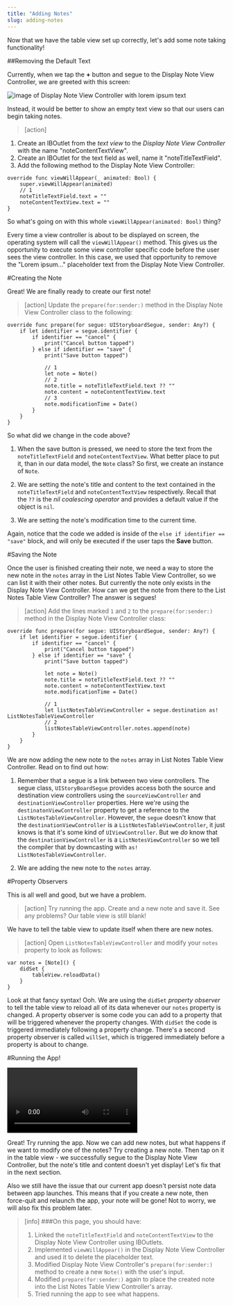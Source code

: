 ```yaml
---
title: "Adding Notes"
slug: adding-notes
---
```


Now that we have the table view set up correctly, let's add some note taking functionality!

##Removing the Default Text

Currently, when we tap the **+** button and segue to the Display Note View Controller, we are greeted with this screen:

![image of Display Note View Controller with lorem ipsum text](./images/lorem.png)

Instead, it would be better to show an empty text view so that our users can begin taking notes.

> [action]
1. Create an IBOutlet from the *text view* to the *Display Note View Controller* with the name "noteContentTextView".
2. Create an IBOutlet for the text field as well, name it "noteTitleTextField".
3. Add the following method to the Display Note View Controller:
>
	override func viewWillAppear(_ animated: Bool) {
        super.viewWillAppear(animated)
        // 1
        noteTitleTextField.text = ""
        noteContentTextView.text = ""
    }


So what's going on with this whole `viewWillAppear(animated: Bool)` thing?

Every time a view controller is about to be displayed on screen, the operating system will call the `viewWillAppear()` method. This gives us the opportunity to execute some view controller specific code before the user sees the view controller. In this case, we used that opportunity to remove the "Lorem ipsum..." placeholder text from the Display Note View Controller.

#Creating the Note

Great! We are finally ready to create our first note!

> [action]
Update the `prepare(for:sender:)` method in the Display Note View Controller class to the following:
>
	override func prepare(for segue: UIStoryboardSegue, sender: Any?) {
        if let identifier = segue.identifier {
            if identifier == "cancel" {
                print("Cancel button tapped")
            } else if identifier == "save" {
                print("Save button tapped")
>                
                // 1
                let note = Note()
                // 2
                note.title = noteTitleTextField.text ?? ""
                note.content = noteContentTextView.text
                // 3
                note.modificationTime = Date()
            }
        }
    }

So what did we change in the code above?

1. When the save button is pressed, we need to store the text from the `noteTitleTextField` and `noteContentTextView`. What better place to put it, than in our data model, the `Note` class? So first, we create an instance of `Note`.

2. We are setting the note's title and content to the text contained in the `noteTitleTextField` and `noteContentTextView` respectively. Recall that the `??` is the *nil coalescing operator* and provides a default value if the object is `nil`.

3. We are setting the note's modification time to the current time.

Again, notice that the code we added is inside of the `else if identifier == "save"` block, and will only be executed if the user taps the **Save** button.

#Saving the Note

Once the user is finished creating their note, we need a way to store the new note in the `notes` array in the List Notes Table View Controller, so we can list it with their other notes. But currently the note only exists in the Display Note View Controller. How can we get the note from there to the List Notes Table View Controller? The answer is segues!

> [action]
Add the lines marked `1` and `2` to the `prepare(for:sender:)` method in the Display Note View Controller class:
>
	override func prepare(for segue: UIStoryboardSegue, sender: Any?) {
        if let identifier = segue.identifier {
            if identifier == "cancel" {
                print("Cancel button tapped")
            } else if identifier == "save" {
                print("Save button tapped")
>                
                let note = Note()
                note.title = noteTitleTextField.text ?? ""
                note.content = noteContentTextView.text
                note.modificationTime = Date()
>                
                // 1
                let listNotesTableViewController = segue.destination as! ListNotesTableViewController
                // 2
                listNotesTableViewController.notes.append(note)
            }
        }
    }

We are now adding the new note to the `notes` array in List Notes Table View Controller. Read on to find out how:

1. Remember that a segue is a link between two view controllers. The segue class, `UIStoryBoardSegue` provides access both the source and destination view controllers using the `sourceViewController` and `destinationViewController` properties. Here we're using the `destinatonViewController` property to get a reference to the `ListNotesTableViewController`. However, the `segue` doesn't know that the `destinationViewController` is a `ListNotesTableViewController`, it just knows is that it's some kind of `UIViewController`. But we *do* know that the `destinationViewController` is a `ListNotesViewController` so we tell the compiler that by downcasting with `as! ListNotesTableViewController`.

2. We are adding the new note to the `notes` array.

#Property Observers

This is all well and good, but we have a problem.

> [action]
> Try running the app. Create and a new note and save it. See any problems? Our table view is still blank!

We have to tell the table view to update itself when there are new notes.

> [action]
> Open `ListNotesTableViewController` and modify your `notes` property to look as follows:
>
```
var notes = [Note]() {
	didSet {
   		tableView.reloadData()
   	}
}
```

Look at that fancy syntax!  Ooh. We are using the `didSet` *property observer* to tell the table view to reload all of its data whenever our `notes` property is changed. A property observer is some code you can add to a property that will be triggered whenever the property changes. With `didSet` the code is triggered immediately following a property change. There's a second property observer is called `willSet`, which is triggered immediately before a property is about to change.

#Running the App!

![ms-video](https://s3.amazonaws.com/mgwu-misc/Make+School+Notes/P08-complete.mp4)

Great! Try running the app. Now we can add new notes, but what happens if we want to modify one of the notes? Try creating a new note. Then tap on it in the table view - we successfully segue to the Display Note View Controller, but the note's title and content doesn't yet display! Let's fix that in the next section.

Also we still have the issue that our current app doesn't persist note data between app launches. This means that if you create a new note, then force-quit and relaunch the app, your note will be gone! Not to worry, we will also fix this problem later.

>[info]
>###On this page, you should have:
>
>1. Linked the `noteTitleTextField` and `noteContentTextView` to the Display Note View Controller using IBOutlets.
>2. Implemented `viewWillAppear()` in the Display Note View Controller and used it to delete the placeholder text.
>3. Modified Display Note View Controller's `prepare(for:sender:)` method to create a new `Note()` with the user's input.
>4. Modified `prepare(for:sender:)` again to place the created note into the List Notes Table View Controller's array.
>5. Tried running the app to see what happens.
